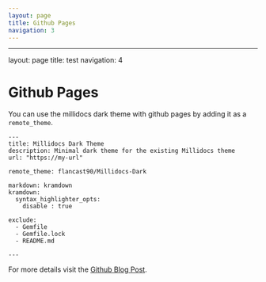 ```yaml
---
layout: page
title: Github Pages
navigation: 3
---
```

---
layout: page
title: test
navigation: 4

# Github Pages

You can use the millidocs dark theme with github pages by adding it as a `remote_theme`.

```
---
title: Millidocs Dark Theme
description: Minimal dark theme for the existing Millidocs theme
url: "https://my-url"

remote_theme: flancast90/Millidocs-Dark

markdown: kramdown
kramdown:
  syntax_highlighter_opts:
    disable : true

exclude:
  - Gemfile
  - Gemfile.lock
  - README.md

---
```

For more details visit the [Github Blog Post](https://blog.github.com/2017-11-29-use-any-theme-with-github-pages/).
